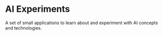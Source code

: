 # AI Experiments

A set of small applications to learn about and experiment with AI concepts and technologies.
